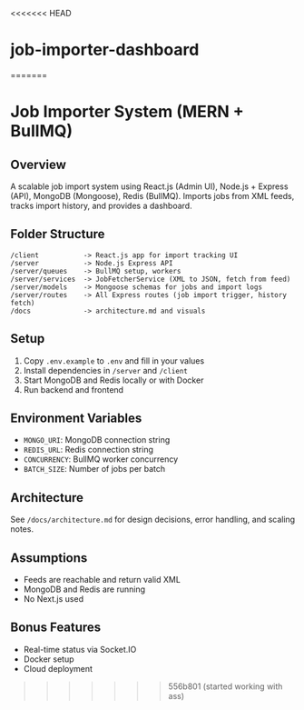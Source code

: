 <<<<<<< HEAD
# job-importer-dashboard
=======
# Job Importer System (MERN + BullMQ)

## Overview

A scalable job import system using React.js (Admin UI), Node.js + Express (API),
MongoDB (Mongoose), Redis (BullMQ). Imports jobs from XML feeds, tracks import
history, and provides a dashboard.

## Folder Structure

```
/client           -> React.js app for import tracking UI
/server           -> Node.js Express API
/server/queues    -> BullMQ setup, workers
/server/services  -> JobFetcherService (XML to JSON, fetch from feed)
/server/models    -> Mongoose schemas for jobs and import logs
/server/routes    -> All Express routes (job import trigger, history fetch)
/docs             -> architecture.md and visuals
```

## Setup

1. Copy `.env.example` to `.env` and fill in your values
2. Install dependencies in `/server` and `/client`
3. Start MongoDB and Redis locally or with Docker
4. Run backend and frontend

## Environment Variables

- `MONGO_URI`: MongoDB connection string
- `REDIS_URL`: Redis connection string
- `CONCURRENCY`: BullMQ worker concurrency
- `BATCH_SIZE`: Number of jobs per batch

## Architecture

See `/docs/architecture.md` for design decisions, error handling, and scaling
notes.

## Assumptions

- Feeds are reachable and return valid XML
- MongoDB and Redis are running
- No Next.js used

## Bonus Features

- Real-time status via Socket.IO
- Docker setup
- Cloud deployment
>>>>>>> 556b801 (started working with ass)
